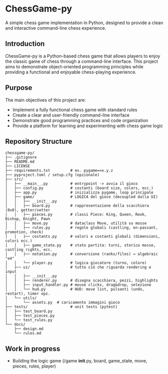 # ChessGame-py

A simple chess game implementation in Python, designed to provide a clean and interactive command-line chess experience.

## Introduction

ChessGame-py is a Python-based chess game that allows players to enjoy the classic game of chess through a command-line interface. This project aims to demonstrate object-oriented programming principles while providing a functional and enjoyable chess-playing experience.

## Purpose

The main objectives of this project are:
- Implement a fully functional chess game with standard rules
- Create a clear and user-friendly command-line interface
- Demonstrate good programming practices and code organization
- Provide a platform for learning and experimenting with chess game logic

## Repository Structure

```
chessgame-py/
├── .gitignore
├── README.md
├── LICENSE
├── requirements.txt         # es. pygame==x.y.z
├── pyproject.toml / setup.cfg (opzionale)
├── src/
│   ├── __main__.py          # entrypoint -> avvia il gioco
│   ├── config.py            # costanti (board size, colors, ecc.)
│   ├── app.py               # inizializza pygame, loop principale
│   ├── game/                # LOGICA del gioco (decoupled dalla UI)
│   │   ├── __init__.py
│   │   ├── board.py         # rappresentazione della scacchiera (8x8), getter/setter
│   │   ├── pieces.py        # classi Piece: King, Queen, Rook, Bishop, Knight, Pawn
│   │   ├── move.py          # dataclass Move, utilità su mosse
│   │   ├── rules.py         # regole globali (castling, en-passant, promotion, check)
│   │   ├── costants.py      # valori e costanti globali (dimensioni, colori ecc.)
│   │   ├── game_state.py    # stato partita: turni, storico mosse, castling rights, ecc.
│   │   ├── notation.py      # conversione (ranks/files) ↔ algebraic "e4"
│   │   └── player.py        # logica giocatore (turno, colore)
│   ├── ui/                  # tutto ciò che riguarda rendering e input
│   │   ├── __init__.py
│   │   ├── renderer.py      # disegna scacchiera, pezzi, highlights
│   │   ├── input_handler.py # mouse clicks, drag&drop, selezione
│   │   └── hud.py           # HUD: move list, pulsanti (undo, restart), timer opz.
│   └── utils/
│       └── assets.py  # caricamento immagini gioco
├── tests/                   # unit tests (pytest)
│   ├── test_board.py
│   ├── test_pieces.py
│   └── test_rules.py
└── docs/
    ├── design.md
    └── rules.md

```


## Work in progress

- Building the logic game (/game __init__.py, board, game_state, move, pieces, rules, player)